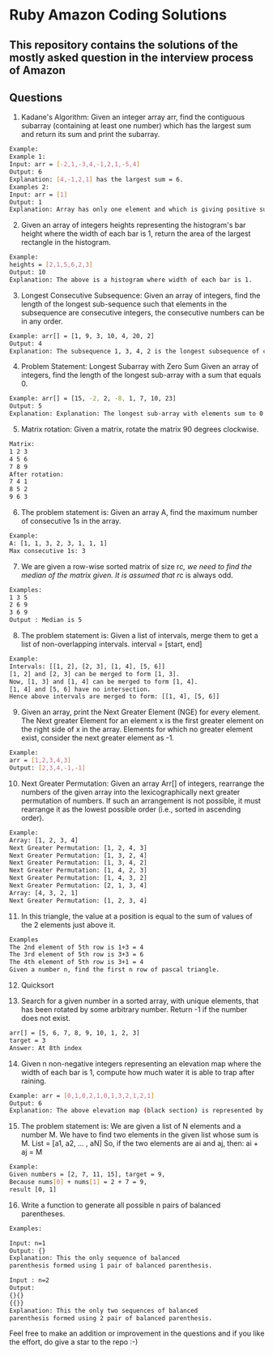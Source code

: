 # Ruby Amazon Coding Solutions
## This repository contains the solutions of the mostly asked question in the interview process of Amazon


## Questions


1) Kadane's Algorithm: Given an integer array arr, find the contiguous subarray (containing at least one number) which has the largest sum and return its sum and print the subarray.

```sh
Example:
Example 1:
Input: arr = [-2,1,-3,4,-1,2,1,-5,4]
Output: 6
Explanation: [4,-1,2,1] has the largest sum = 6.
Examples 2:
Input: arr = [1]
Output: 1
Explanation: Array has only one element and which is giving positive sum of 1.
```

2) Given an array of integers heights representing the histogram's bar height where the width of each bar is 1, return the area of the largest rectangle in the histogram.
```sh
Example:
heights = [2,1,5,6,2,3]
Output: 10
Explanation: The above is a histogram where width of each bar is 1.
```

3) Longest Consecutive Subsequence: Given an array of integers, find the length of the longest sub-sequence such that elements in the subsequence are consecutive integers, the consecutive numbers can be in any order.
```sh
Example: arr[] = [1, 9, 3, 10, 4, 20, 2]
Output: 4
Explanation: The subsequence 1, 3, 4, 2 is the longest subsequence of consecutive elements
```

4) Problem Statement: Longest Subarray with Zero Sum
Given an array of integers, find the length of the longest sub-array with a sum that equals 0.
```sh
Example: arr[] = [15, -2, 2, -8, 1, 7, 10, 23]
Output: 5
Explanation: Explanation: The longest sub-array with elements sum to 0 is [-2, 2, -8, 1, 7]
```

5) Matrix rotation: Given a matrix, rotate the matrix 90 degrees clockwise.
```sh
Matrix:
1 2 3
4 5 6
7 8 9
After rotation:
7 4 1
8 5 2
9 6 3
```
6) The problem statement is: Given an array A, find the maximum number of consecutive 1s in the array.
```sh
Example:
A: [1, 1, 3, 2, 3, 1, 1, 1]
Max consecutive 1s: 3
```

7) We are given a row-wise sorted matrix of size r*c, we need to find the median of the matrix given. It is assumed that r*c is always odd.
```sh
Examples:
1 3 5
2 6 9
3 6 9
Output : Median is 5
```

8) The problem statement is: Given a list of intervals, merge them to get a list of non-overlapping intervals.
interval = [start, end]
```sh
Example:
Intervals: [[1, 2], [2, 3], [1, 4], [5, 6]]
[1, 2] and [2, 3] can be merged to form [1, 3].
Now, [1, 3] and [1, 4] can be merged to form [1, 4].
[1, 4] and [5, 6] have no intersection.
Hence above intervals are merged to form: [[1, 4], [5, 6]]
```

9) Given an array, print the Next Greater Element (NGE) for every element. The Next greater Element for an element x is the first greater element on the right side of x in the array. Elements for which no greater element exist, consider the next greater element as -1.
```sh
Example:
arr = [1,2,3,4,3]
Output: [2,3,4,-1,-1]
```

10) Next Greater Permutation: Given an array Arr[] of integers, rearrange the numbers of the given array into the lexicographically next greater permutation of numbers.
If such an arrangement is not possible, it must rearrange it as the lowest possible order (i.e., sorted in ascending order).
```sh
Example:
Array: [1, 2, 3, 4]
Next Greater Permutation: [1, 2, 4, 3]
Next Greater Permutation: [1, 3, 2, 4]
Next Greater Permutation: [1, 3, 4, 2]
Next Greater Permutation: [1, 4, 2, 3]
Next Greater Permutation: [1, 4, 3, 2]
Next Greater Permutation: [2, 1, 3, 4]
Array: [4, 3, 2, 1]
Next Greater Permutation: [1, 2, 3, 4]
```

11) In this triangle, the value at a position is equal to the sum of values of the 2 elements just above it.
```sh
Examples
The 2nd element of 5th row is 1+3 = 4
The 3rd element of 5th row is 3+3 = 6
The 4th element of 5th row is 3+1 = 4
Given a number n, find the first n row of pascal triangle.
```

12) Quicksort


13) Search for a given number in a sorted array, with unique elements, that has been rotated by some arbitrary number. Return -1 if the number does not exist.
```sh
arr[] = [5, 6, 7, 8, 9, 10, 1, 2, 3]
target = 3
Answer: At 8th index
```
14) Given n non-negative integers representing an elevation map where the width of each bar is 1, compute how much water it is able to trap after raining.
```sh
Example: arr = [0,1,0,2,1,0,1,3,2,1,2,1]
Output: 6
Explanation: The above elevation map (black section) is represented by array [0,1,0,2,1,0,1,3,2,1,2,1]. In this case, 6 units of rain water (blue section) are being trapped.
```

15) The problem statement is: We are given a list of N elements and a number M. We have to find two elements in the given list whose sum is M.
List = [a1, a2, ... , aN]
So, if the two elements are ai and aj, then:
ai + aj = M
```sh
Example:
Given numbers = [2, 7, 11, 15], target = 9,
Because nums[0] + nums[1] = 2 + 7 = 9,
result [0, 1]
```

16) Write a function to generate all possible n pairs of balanced parentheses. 
```sh
Examples: 

Input: n=1
Output: {}
Explanation: This the only sequence of balanced 
parenthesis formed using 1 pair of balanced parenthesis. 

Input : n=2
Output: 
{}{}
{{}}
Explanation: This the only two sequences of balanced 
parenthesis formed using 2 pair of balanced parenthesis. 
```

Feel free to make an addition or improvement in the questions and if you like the effort, do give a star to the repo :-) 

